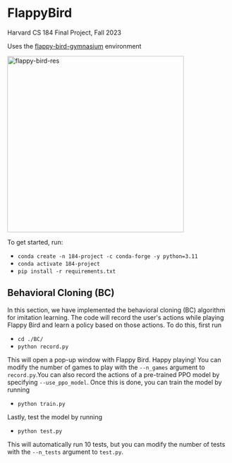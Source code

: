 # FlappyBird
Harvard CS 184 Final Project, Fall 2023

Uses the [flappy-bird-gymnasium](https://github.com/markub3327/flappy-bird-gymnasium) environment

<img width="400" alt="flappy-bird-res" src="https://github.com/SantiagoGiner/FlappyBird/assets/70669841/7ffabaf3-5286-4ecf-b52b-c02eac0feb3e">

To get started, run:  
* `conda create -n 184-project -c conda-forge -y python=3.11`
* `conda activate 184-project`
* `pip install -r requirements.txt`

## Behavioral Cloning (BC)
In this section, we have implemented the behavioral cloning (BC) algorithm for imitation learning. The code will record the user's actions while playing Flappy Bird and learn a policy based on those actions. To do this, first run
* `cd ./BC/`
* `python record.py`

This will open a pop-up window with Flappy Bird. Happy playing! You can modify the number of games to play with the `--n_games` argument to `record.py`.You can also record the actions of a pre-trained PPO model by specifying `--use_ppo_model`. Once this is done, you can train the model by running
* `python train.py`

Lastly, test the model by running
* `python test.py`

This will automatically run 10 tests, but you can modify the number of tests with the `--n_tests` argument to `test.py`.
